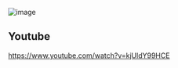 ![image](https://github.com/A-Wahab-Aamir/FetchXml-Datatable-/assets/83786802/e6dd7e7f-8c35-4c78-a1ed-290764097059)

## Youtube
https://www.youtube.com/watch?v=kjUldY99HCE

